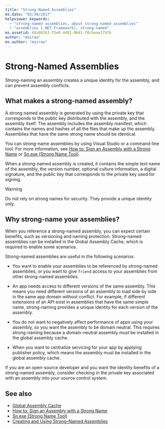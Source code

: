 ```yaml
---
title: "Strong-Named Assemblies"
ms.date: "03/30/2017"
helpviewer_keywords: 
  - "strong-named assemblies, about strong-named assemblies"
  - "assemblies [.NET Framework], strong-named"
ms.assetid: d4a80263-f3e0-4d81-9b61-f0cbeae3797b
author: "mairaw"
ms.author: "mairaw"
---
```

# Strong-Named Assemblies
Strong-naming an assembly creates a unique identity for the assembly, and can prevent assembly conflicts.  
  
## What makes a strong-named assembly?  
 A strong named assembly is generated by using the private key that corresponds to the public key distributed with the assembly, and the assembly itself. The assembly includes the assembly manifest, which contains the names and hashes of all the files that make up the assembly. Assemblies that have the same strong name should be identical.  
  
 You can strong-name assemblies by using Visual Studio or a command-line tool. For more information, see [How to: Sign an Assembly with a Strong Name](how-to-sign-an-assembly-with-a-strong-name.md) or [Sn.exe (Strong Name Tool)](../tools/sn-exe-strong-name-tool.md).  
  
 When a strong-named assembly is created, it contains the simple text name of the assembly, the version number, optional culture information, a digital signature, and the public key that corresponds to the private key used for signing.  
  
> [!WARNING]
> Do not rely on strong names for security. They provide a unique identity only.  
  
## Why strong-name your assemblies?  
 When you reference a strong-named assembly, you can expect certain benefits, such as versioning and naming protection. Strong-named assemblies can be installed in the Global Assembly Cache, which is required to enable some scenarios.  
  
 Strong-named assemblies are useful in the following scenarios:  
  
- You want to enable your assemblies to be referenced by strong-named assemblies, or you want to give `friend` access to your assemblies from other strong-named assemblies.  
  
- An app needs access to different versions of the same assembly. This means  you need different versions of an assembly to load side by side in the same app domain without conflict. For example, if different extensions of an API exist in assemblies that have the same simple name, strong-naming provides a unique identity for each version of the assembly.  
  
- You do not want to negatively affect performance of apps using your assembly, so you want the assembly to be domain neutral. This requires strong-naming because a domain-neutral assembly must be installed in the global assembly cache.  
  
- When you want to centralize servicing for your app by applying publisher policy, which means the assembly must be installed in the  global assembly cache.  
  
 If you are an open-source developer and you want the identity benefits of a strong-named assembly, consider checking in the private key associated with an assembly into your source control system.  
  
## See also

- [Global Assembly Cache](gac.md)
- [How to: Sign an Assembly with a Strong Name](how-to-sign-an-assembly-with-a-strong-name.md)
- [Sn.exe (Strong Name Tool)](../tools/sn-exe-strong-name-tool.md)
- [Creating and Using Strong-Named Assemblies](create-and-use-strong-named-assemblies.md)
